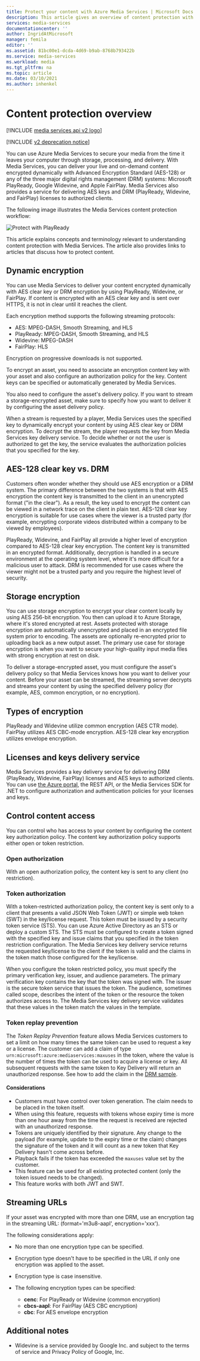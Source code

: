 ```yaml
---
title: Protect your content with Azure Media Services | Microsoft Docs
description: This article gives an overview of content protection with Azure Media Services v2.
services: media-services
documentationcenter: ''
author: IngridAtMicrosoft
manager: femila
editor: ''
ms.assetid: 81bc00e1-dcda-4d69-b9ab-8768b793422b
ms.service: media-services
ms.workload: media
ms.tgt_pltfrm: na
ms.topic: article
ms.date: 03/10/2021
ms.author: inhenkel
---
```

# Content protection overview

[!INCLUDE [media services api v2 logo](./includes/v2-hr.md)] 

[!INCLUDE [v2 deprecation notice](../latest/includes/v2-deprecation-notice.md)]

You can use Azure Media Services to secure your media from the time it leaves your computer through storage, processing, and delivery. With Media Services, you can deliver your live and on-demand content encrypted dynamically with Advanced Encryption Standard (AES-128) or any of the three major digital rights management (DRM) systems: Microsoft PlayReady, Google Widevine, and Apple FairPlay. Media Services also provides a service for delivering AES keys and DRM (PlayReady, Widevine, and FairPlay) licenses to authorized clients. 

The following image illustrates the Media Services content protection workflow: 

![Protect with PlayReady](./media/media-services-content-protection-overview/media-services-content-protection-with-multi-drm.png)

This article explains concepts and terminology relevant to understanding content protection with Media Services. The article also provides links to articles that discuss how to protect content. 

## Dynamic encryption

You can use Media Services to deliver your content encrypted dynamically with AES clear key or DRM encryption by using PlayReady, Widevine, or FairPlay. If content is encrypted with an AES clear key and is sent over HTTPS, it is not in clear until it reaches the client. 

Each encryption method supports the following streaming protocols:
 
- AES: MPEG-DASH, Smooth Streaming, and HLS
- PlayReady: MPEG-DASH, Smooth Streaming, and HLS
- Widevine: MPEG-DASH
- FairPlay: HLS

Encryption on progressive downloads is not supported. 

To encrypt an asset, you need to associate an encryption content key with your asset and also configure an authorization policy for the key. Content keys can be specified or automatically generated by Media Services.

You also need to configure the asset's delivery policy. If you want to stream a storage-encrypted asset, make sure to specify how you want to deliver it by configuring the asset delivery policy.

When a stream is requested by a player, Media Services uses the specified key to dynamically encrypt your content by using AES clear key or DRM encryption. To decrypt the stream, the player requests the key from Media Services key delivery service. To decide whether or not the user is authorized to get the key, the service evaluates the authorization policies that you specified for the key.

## AES-128 clear key vs. DRM
Customers often wonder whether they should use AES encryption or a DRM system. The primary difference between the two systems is that with AES encryption the content key is transmitted to the client in an unencrypted format ("in the clear"). As a result, the key used to encrypt the content can be viewed in a network trace on the client in plain text. AES-128 clear key encryption is suitable for use cases where the viewer is a trusted party (for example, encrypting corporate videos distributed within a company to be viewed by employees).

PlayReady, Widevine, and FairPlay all provide a higher level of encryption compared to AES-128 clear key encryption. The content key is transmitted in an encrypted format. Additionally, decryption is handled in a secure environment at the operating system level, where it's more difficult for a malicious user to attack. DRM is recommended for use cases where the viewer might not be a trusted party and you require the highest level of security.

## Storage encryption
You can use storage encryption to encrypt your clear content locally by using AES 256-bit encryption. You then can upload it to Azure Storage, where it's stored encrypted at rest. Assets protected with storage encryption are automatically unencrypted and placed in an encrypted file system prior to encoding. The assets are optionally re-encrypted prior to uploading back as a new output asset. The primary use case for storage encryption is when you want to secure your high-quality input media files with strong encryption at rest on disk.

To deliver a storage-encrypted asset, you must configure the asset's delivery policy so that Media Services knows how you want to deliver your content. Before your asset can be streamed, the streaming server decrypts and streams your content by using the specified delivery policy (for example, AES, common encryption, or no encryption).

## Types of encryption
PlayReady and Widevine utilize common encryption (AES CTR mode). FairPlay utilizes AES CBC-mode encryption. AES-128 clear key encryption utilizes envelope encryption.

## Licenses and keys delivery service
Media Services provides a key delivery service for delivering DRM (PlayReady, Widevine, FairPlay) licenses and AES keys to authorized clients. You can use [the Azure portal](media-services-portal-protect-content.md), the REST API, or the Media Services SDK for .NET to configure authorization and authentication policies for your licenses and keys.

## Control content access
You can control who has access to your content by configuring the content key authorization policy. The content key authorization policy supports either open or token restriction.

### Open authorization
With an open authorization policy, the content key is sent to any client (no restriction).

### Token authorization
With a token-restricted authorization policy, the content key is sent only to a client that presents a valid JSON Web Token (JWT) or simple web token (SWT) in the key/license request. This token must be issued by a security token service (STS). You can use Azure Active Directory as an STS or deploy a custom STS. The STS must be configured to create a token signed with the specified key and issue claims that you specified in the token restriction configuration. The Media Services key delivery service returns the requested key/license to the client if the token is valid and the claims in the token match those configured for the key/license.

When you configure the token restricted policy, you must specify the primary verification key, issuer, and audience parameters. The primary verification key contains the key that the token was signed with. The issuer is the secure token service that issues the token. The audience, sometimes called scope, describes the intent of the token or the resource the token authorizes access to. The Media Services key delivery service validates that these values in the token match the values in the template.

### Token replay prevention

The *Token Replay Prevention* feature allows Media Services customers to set a limit on how many times the same token can be used to request a key or a license. The customer can add a claim of type `urn:microsoft:azure:mediaservices:maxuses` in the token, where the value is the number of times the token can be used to acquire a license or key. All subsequent requests with the same token to Key Delivery will return an unauthorized response. See how to add the claim in the [DRM sample](https://github.com/Azure-Samples/media-services-v3-dotnet-tutorials/blob/master/AMSV3Tutorials/EncryptWithDRM/Program.cs#L601).
 
#### Considerations

* Customers must have control over token generation. The claim needs to be placed in the token itself.
* When using this feature, requests with tokens whose expiry time is more than one hour away from the time the request is received are rejected with an unauthorized response.
* Tokens are uniquely identified by their signature. Any change to the payload (for example, update to the expiry time or the claim) changes the signature of the token and it will count as a new token that Key Delivery hasn't come across before.
* Playback fails if the token has exceeded the `maxuses` value set by the customer.
* This feature can be used for all existing protected content (only the token issued needs to be changed).
* This feature works with both JWT and SWT.

## Streaming URLs
If your asset was encrypted with more than one DRM, use an encryption tag in the streaming URL: (format='m3u8-aapl', encryption='xxx').

The following considerations apply:

* No more than one encryption type can be specified.
* Encryption type doesn't have to be specified in the URL if only one encryption was applied to the asset.
* Encryption type is case insensitive.
* The following encryption types can be specified:

  * **cenc**: For PlayReady or Widevine (common encryption)
  * **cbcs-aapl**: For FairPlay (AES CBC encryption)
  * **cbc**: For AES envelope encryption

## Additional notes

* Widevine is a service provided by Google Inc. and subject to the terms of service and Privacy Policy of Google, Inc.
